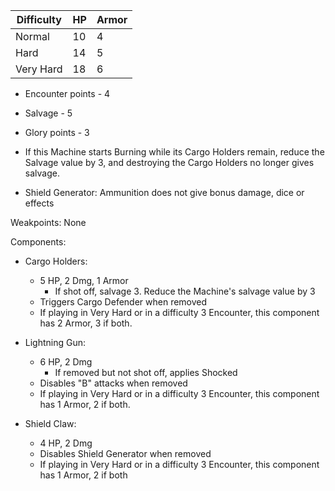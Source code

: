 | Difficulty | HP  | Armor |
| ---------- | --- | ----- |
| Normal     | 10  | 4     |
| Hard       | 14  | 5     |
| Very Hard  | 18  | 6     |

- Encounter points - 4
- Salvage - 5
- Glory points - 3

- If this Machine starts Burning while its Cargo Holders remain, reduce the Salvage value by 3, and destroying the Cargo Holders no longer gives salvage.
- Shield Generator: Ammunition does not give bonus damage, dice or effects

Weakpoints:
None

Components:
- Cargo Holders:
	- 5 HP, 2 Dmg, 1 Armor
		- If shot off, salvage 3. Reduce the Machine's salvage value by 3
	- Triggers Cargo Defender when removed
	- If playing in Very Hard or in a difficulty 3 Encounter, this component has 2 Armor, 3 if both.
	
- Lightning Gun:
	- 6 HP, 2 Dmg
		- If removed but not shot off, applies Shocked
	- Disables "B" attacks when removed
	- If playing in Very Hard or in a difficulty 3 Encounter, this component has 1 Armor, 2 if both.
	  
- Shield Claw:
	- 4 HP, 2 Dmg
	- Disables Shield Generator when removed
	- If playing in Very Hard or in a difficulty 3 Encounter, this component has 1 Armor, 2 if both
